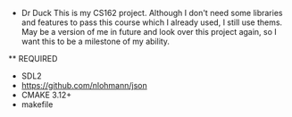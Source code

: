 * Dr Duck
This is my CS162 project.
Although I don't need some libraries and features to pass this course which I already used, I still use thems.
May be a version of me in future and look over this project again, so I want this to be a milestone of my ability.

** REQUIRED
- SDL2
- https://github.com/nlohmann/json
- CMAKE 3.12+
- makefile

